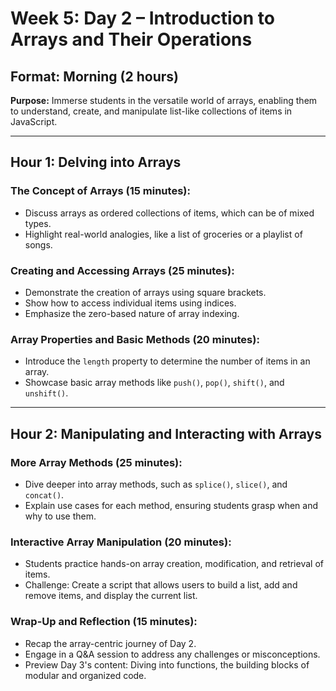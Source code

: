 # Week 5: Day 2 – Introduction to Arrays and Their Operations

## Format: Morning (2 hours)

**Purpose:** Immerse students in the versatile world of arrays, enabling them to understand, create, and manipulate list-like collections of items in JavaScript.

---

## Hour 1: Delving into Arrays

### The Concept of Arrays (15 minutes):

- Discuss arrays as ordered collections of items, which can be of mixed types.
- Highlight real-world analogies, like a list of groceries or a playlist of songs.

### Creating and Accessing Arrays (25 minutes):

- Demonstrate the creation of arrays using square brackets.
- Show how to access individual items using indices.
- Emphasize the zero-based nature of array indexing.

### Array Properties and Basic Methods (20 minutes):

- Introduce the `length` property to determine the number of items in an array.
- Showcase basic array methods like `push()`, `pop()`, `shift()`, and `unshift()`.

---

## Hour 2: Manipulating and Interacting with Arrays

### More Array Methods (25 minutes):

- Dive deeper into array methods, such as `splice()`, `slice()`, and `concat()`.
- Explain use cases for each method, ensuring students grasp when and why to use them.

### Interactive Array Manipulation (20 minutes):

- Students practice hands-on array creation, modification, and retrieval of items.
- Challenge: Create a script that allows users to build a list, add and remove items, and display the current list.

### Wrap-Up and Reflection (15 minutes):

- Recap the array-centric journey of Day 2.
- Engage in a Q&A session to address any challenges or misconceptions.
- Preview Day 3's content: Diving into functions, the building blocks of modular and organized code.
